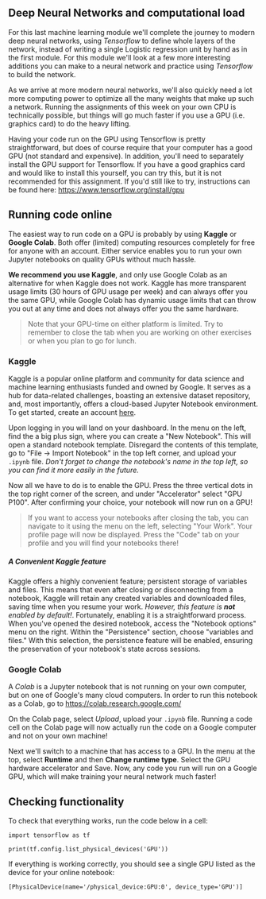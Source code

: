 ## Deep Neural Networks and computational load

For this last machine learning module we'll complete the journey to modern deep neural networks, using _Tensorflow_ to define whole layers of the network, instead of writing a single Logistic regression unit by hand as in the first module. For this module we'll look at a few more interesting additions you can make to a neural network and practice using _Tensorflow_ to build the network.

As we arrive at more modern neural networks, we'll also quickly need a lot more computing power to optimize all the many weights that make up such a network. Running the assignments of this week on your own CPU is technically possible, but things will go much faster if you use a GPU (i.e. graphics card) to do the heavy lifting.

Having your code run on the GPU using Tensorflow is pretty straightforward, but does of course require that your computer has a good GPU (not standard and expensive). In addition, you'll need to separately install the GPU support for Tensorflow. If you have a good graphics card and would like to install this yourself, you can try this, but it is not recommended for this assignment. If you'd still like to try, instructions can be found here: https://www.tensorflow.org/install/gpu

## Running code online

The easiest way to run code on a GPU is probably by using **Kaggle** or **Google Colab**. Both offer (limited) computing resources completely for free for anyone with an account. Either service enables you to run your own Jupyter notebooks on quality GPUs without much hassle.

**We recommend you use Kaggle**, and only use Google Colab as an alternative for when Kaggle does not work. Kaggle has more transparent usage limits (30 hours of GPU usage per week) and can always offer you the same GPU, while Google Colab has dynamic usage limits that can throw you out at any time and does not always offer you the same hardware.

> Note that your GPU-time on either platform is limited. Try to remember to close the tab when you are working on other exercises or when you plan to go for lunch.

### Kaggle

Kaggle is a popular online platform and community for data science and machine learning enthusiasts funded and owned by Google. It serves as a hub for data-related challenges, boasting an extensive dataset repository, and, most importantly, offers a cloud-based Jupyter Notebook environment. To get started, create an account [here](https://www.kaggle.com/account/login?phase=startRegisterTab).

Upon logging in you will land on your dashboard. In the menu on the left, find the a big plus sign, where you can create a "New Notebook". This will open a standard notebook template. Disregard the contents of this template, go to "File -> Import Notebook" in the top left corner, and upload your `.ipynb` file. *Don't forget to change the notebook's name in the top left, so you can find it more easily in the future.*

Now all we have to do is to enable the GPU. Press the three vertical dots in the top right corner of the screen, and under "Accelerator" select "GPU P100". After confirming your choice, your notebook will now run on a GPU!

> If you want to access your notebooks after closing the tab, you can navigate to it using the menu on the left, selecting "Your Work". Your profile page will now be displayed. Press the "Code" tab on your profile and you will find your notebooks there!

##### A Convenient Kaggle feature

Kaggle offers a highly convenient feature; persistent storage of variables and files. This means that even after closing or disconnecting from a notebook, Kaggle will retain any created variables and downloaded files, saving time when you resume your work. _However, this feature is **not** enabled by default!_. Fortunately, enabling it is a straightforward process. When you've opened the desired notebook, access the "Notebook options" menu on the right. Within the "Persistence" section, choose "variables and files." With this selection, the persistence feature will be enabled, ensuring the preservation of your notebook's state across sessions.

### Google Colab

A *Colab* is a Jupyter notebook that is not running on your own computer, but on one of Google's many cloud computers. In order to run this notebook as a Colab, go to https://colab.research.google.com/

On the Colab page, select *Upload*, upload your `.ipynb` file. Running a code cell on the Colab page will now actually run the code on a Google computer and not on your own machine!

Next we'll switch to a machine that has access to a GPU. In the menu at the top, select **Runtime** and then **Change runtime type**. Select the GPU hardware accelerator and Save. Now, any code you run will run on a Google GPU, which will make training your neural network much faster!

## Checking functionality

To check that everything works, run the code below in a cell:

    import tensorflow as tf

    print(tf.config.list_physical_devices('GPU'))


If everything is working correctly, you should see a single GPU listed as the device for your online notebook:

    [PhysicalDevice(name='/physical_device:GPU:0', device_type='GPU')]
